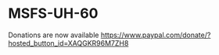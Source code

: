 # MSFS-UH-60

Donations are now available
https://www.paypal.com/donate/?hosted_button_id=XAQGKR96M7ZH8
